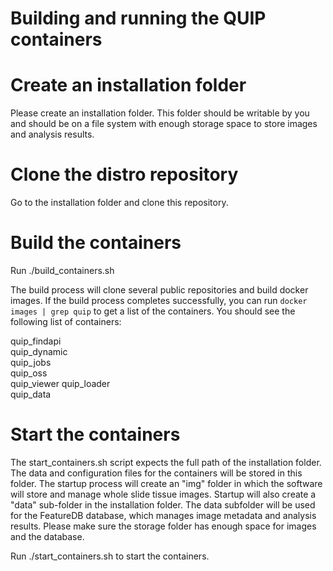 # Building and running the QUIP containers

# Create an installation folder

Please create an installation folder. This folder should be writable by you and should be on a file system with 
enough storage space to store images and analysis results.

# Clone the distro repository

Go to the installation folder and clone this repository.

# Build the containers

Run ./build_containers.sh 

The build process will clone several public repositories and build docker images. If the build process
completes successfully, you can run `docker images | grep quip` to get a list of the containers. You 
should see the following list of containers:

quip_findapi    
quip_dynamic   
quip_jobs     
quip_oss     
quip_viewer 
quip_loader   
quip_data    

# Start the containers

The start_containers.sh script expects the full path of the installation folder. The data and configuration files for the 
containers will be stored in this folder. The startup process will create an "img" folder in which the software will store 
and manage whole slide tissue images. Startup will also create a "data" sub-folder in the installation folder. The 
data subfolder will be used for the FeatureDB database, which manages image metadata and analysis results. Please make 
sure the storage folder has enough space for images and the database. 

Run ./start_containers.sh <path of the installation folder> to start the containers. 

